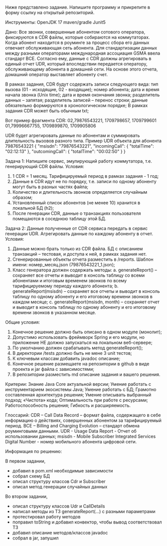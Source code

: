 Ниже представлено задание. Напишите программу и прикрепите в форму ссылку на открытый репозиторий.

Инструменты:
    OpenJDK 17
    maven/gradle
    Junit5

Дано:
Все звонки, совершенные абонентом сотового оператора, фиксируются в CDR файлы, которые собираются на коммутаторах. 
Когда абонент находится в роуминге за процесс сбора его данных отвечает обслуживающая сеть абонента. 
Для стандартизации данных между разными операторами международная ассоциация GSMA ввела стандарт BCE. 
Согласно ему, данные с CDR должны агрегировать в единый отчет UDR, который впоследствии передается оператору, 
обслуживающему абонента в домашней сети. На основе этого отчета, домашний оператор выставляет абоненту счет.

В рамках задания, CDR будут содержать записи следующего вида:
тип вызова (01 - исходящие, 02 - входящие);
номер абонента;
дата и время начала звонка (Unix time);
дата и время окончания звонка;
разделитель данных – запятая;
разделитель записей – перенос строки;
данные обязательно формируются в хронологическом порядке;
В рамках задания CDR может быть обычным txt;

Вот пример фрагмента CDR:
02,79876543221, 1709798657, 1709799601
01,79996667755, 1709899870, 1709905806

UDR будет агрегировать данные по абонентам и суммировать длительность вызовов разного типа.
Пример UDR объекта для абонента 79876543221
{
"msisdn": "79876543221",
"incomingCall": {
"totalTime": "02:12:13"
},
"outcomingCall": {
"totalTime": "00:02:50"
}
}

Задача 1:
Напишите сервис, эмулирующий работу коммутатора, т.е. генерирующий CDR файлы.
Условия:
1. 1 CDR = 1 месяц. Тарифицируемый период в рамках задания - 1 год;
2. Данные в CDR идут не по порядку, т.е. записи по одному абоненту могут быть в разных частях файла;
3. Количество и длительность звонков определяется случайным образом;
4. Установленный список абонентов (не менее 10) хранится в локальной БД (h2);
5. После генерации CDR, данные о транзакциях пользователя помещаются в соседнюю таблицу этой БД.

Задача 2:
Данные полученные от CDR сервиса передать в сервис генерации UDR. Агрегировать данные по каждому абоненту в отчет.
Условия:
1. Данные можно брать только из CDR файла. БД с описанием транзакций – тестовая, и доступа к ней, в рамках задания нет.
2. Сгенерированные объекты отчета разместить в /reports.
Шаблон имени: номер_месяц.json (79876543221_1.json);
3. Класс генератора должен содержать методы:
a. generateReport() – сохраняет все отчеты и выводит в консоль таблицу со всеми абонентами и итоговым временем звонков 
 по всему тарифицируемому периоду каждого абонента;
b. generateReport(msisdn) – сохраняет все отчеты и выводит в консоль таблицу по одному абоненту
 и его итоговому времени звонков в каждом месяце;
c. generateReport(msisdn, month) – сохраняет отчет и выводит в консоль таблицу по одному абоненту 
и его итоговому времени звонков в указанном месяце.

Общие условия:
1. Конечное решение должно быть описано в одном модуле (монолит);
2. Допустимо использовать фреймворк Spring и его модули, но приложение НЕ должно запускаться на локальном веб-сервере;
3. По умолчанию должен срабатывать метод generateReport();
4. В директории /tests должно быть не мене 3 unit тестов;
5. К ключевым классам добавить javadoc описание;
6. Конечное решение размещаете на репозитории в github в виде проекта и jar файла с зависимостями;
7. В репозитории разместить md описание задания и вашего решения.

Критерии:
Знание Java Core актуальной версии;
Умение работать с инструментарием экосистемы Java;
Умение работать с БД;
Грамотно составленная архитектура решения;
Умение описывать выбранный подход;
«Чистота» кода;
Оптимальность при работе с ресурсами;
Работоспособность решения;
Гибкость и расширяемость.

Глоссарий:
CDR – Call Data Record – формат файла, содержащего в себе информацию о действиях, совершенных абонентом за тарифицируемый период.
BCE – Billing and Charging Evolution – стандарт обмена роуминговыми данными.
UDR - Usage Data Report - Отчет об использовании данных;
msisdn  - Mobile Subscriber Integrated Services Digital Number - номер мобильного абонента цифровой сети.

Информация по решению:

В первом задании,
- добавил в pom.xml необходимые зависимости
- собрал схему БД
- описал структуру классов Cdr и Subscriber
- описал метод генерации случайных данных
  
Во втором задании,
- описал структуру классов Udr и CallDetails
- написал методы из ТЗ generateReport(...) с разными параметрами
- протестировал работу методов
- поправил toString и добавил конвектор, чтобы вывод соответствовал ТЗ
- добавил описание методов/классов javadoc
- собрал в jar, запушил
